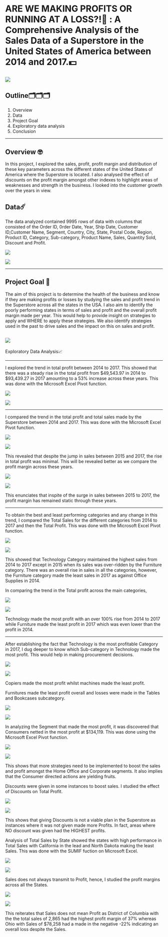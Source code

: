 # ARE WE MAKING PROFITS OR RUNNING AT A LOSS?!🤔 : A Comprehensive Analysis of the Sales Data of a Superstore in the United States of America between 2014 and 2017.💵
![](superstore.png)
---
Outline🗂️🗂️🗂️ 
---
1. Overview
2. Data
3. Project Goal
4. Exploratory data analysis
5. Conclusion
---

Overview 🤓
---
In this project, I explored the sales, profit, profit margin and distribution of these key parameters across the different states of the United States of America where the Superstore is located. I also analysed the effect of discounts on the profit margin amongst other indexes to highlight areas of weaknesses and strength in the business. I looked into the customer growth over the years in view.

Data☄️ 
---
The data analyzed contained 9995 rows of data with columns that consisted of the Order ID, 0rder Date, Year, Ship Date, Customer ID,Customer Name, Segment, Country, City, State, Postal Code, Region, Product ID, Category, Sub-category, Product Name, Sales, Quantity Sold, Discount and Profit.

![](data_1.png)


![](data_2.png)

---

Project Goal 🥅
---
The aim of this project is to determine the health of the business and know if they are making profits or losses by studying the sales and profit trend in the Superstore across all the states in the USA. I also aim to identify the poorly performing states in terms of sales and profit and the overall profit margin made per year. This would help to provide insight on strategies to apply and WHERE to apply these strategies. We also identify strategies used in the past to drive sales and the impact on this on sales and profit.

![](business_health.png)
---


Exploratory Data Analysis📈 

---
I explored the trend in total profit between 2014 to 2017. This showed that there was a steady rise in the total profit from $49,543.97 in 2014 to $93,439.27 in 2017 amounting to a 53% increase across these years. This was done with the Microsoft Excel Pivot function.


  ![](tp_pivot.png)



![](profit_1.png)

---


I compared the trend in the total profit and total sales made by the Superstore between 2014 and 2017. This was done with the Microsoft Excel Pivot function.

![](tstp_pivot.png)



![](ts_tp.png)


This revealed that despite the jump in sales between 2015 and 2017, the rise in total profit was minimal. This will be revealed better as we compare the profit margin across these years.




![](pm_ana.png)


![](pm_1417.png)


This enunciates that inspite of the surge in sales between 2015 to 2017, the profit margin has remained static through these years.

---

To obtain the best and least performing categories and any change in this trend, I compared the Total Sales for the different categories from 2014 to 2017 and then the Total Profit. This was done with the Microsoft Excel Pivot function.

![](ts_cat.png)

![](ts_cattrend.png)

This showed that Technology Category maintained the highest sales from 2014 to 2017 except in 2015 when its sales was over-ridden by the Furniture category. There was an overall rise in sales in all the categories, however, the Furniture category made the least sales in 2017 as against Office Supplies in 2014.


In comparing the trend in the Total profit across the main categories,

![](tp_cat.png)

![](tp_cattrend.png)

Technology made the most profit with an over 100% rise from 2014 to 2017 while Furniture made the least profit in 2017 which was even lower than the profit in 2014.

---

After establishing the fact that Technology is the most profitable Category in 2017, I dug deeper to know which Sub-category in Technology made the most profit. This would help in making procurement decisions.


![](tptech_pivot.png)

![](tssub.png)

Copiers made the most profit whilst machines made the least profit.




Furnitures made the least profit overall and losses were made in the Tables and Bookcases subcategory.

![](furniture_pivot.png)


![](furniture_chart.png)



In analyzing the Segment that made the most profit, it was discovered that Consumers netted in the most profit at $134,119. This was done using the Microsoft Excel Pivot function.


![](seg_pivot.png)

![](seg_pie.png)

This shows that more strategies need to be implemented to boost the sales and profit amongst the Home Office and Corporate segments. It also implies that the Consumer directed actions are yielding fruits.



Discounts were given in some instances to boost sales. I studied the effect of Discounts on Total Profit.


![](dis_pivot.png)


![](dis_chart.png)


This shows that giving Discounts is not a viable plan in the Superstore as instances where it was not given made more Profits. In fact, areas where NO discount was given had the HIGHEST profits.



Analysis of Total Sales by State showed the states with high performance in Total Sales with California in the lead and North Dakota making the least Sales. This was done with the SUMIF fuction on Microsoft Excel.


![](sale_state.png)



![](map_state.png)


Sales does not always transmit to Profit, hence, I studied the profit margins across all the States.

![](sale_state.png)

![](pm_state.png)

This reiterates that Sales does not mean Profit as District of Columbia with the the total sales of 2,865 had the highest profit margin of 37% whereas Ohio with Sales of $78,258 had a made in the negative -22% indicating an overall loss despite the Sales.
